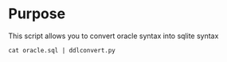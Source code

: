 # Purpose

This script allows you to convert oracle syntax into sqlite syntax

`cat oracle.sql | ddlconvert.py`
